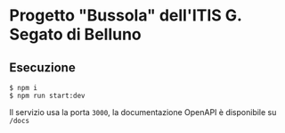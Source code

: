 # Progetto "Bussola" dell'ITIS G. Segato di Belluno

## Esecuzione

```
$ npm i
$ npm run start:dev
```

Il servizio usa la porta `3000`, la documentazione OpenAPI è disponibile su `/docs`
